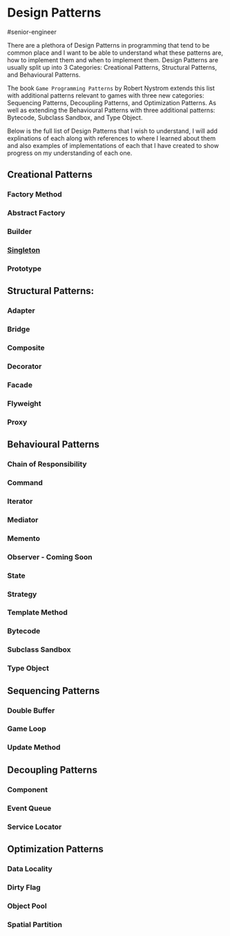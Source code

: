 # Design Patterns

#senior-engineer

There are a plethora of Design Patterns in programming that tend to be common place and I want to be able to understand what these patterns are, how to implement them and when to implement them. Design Patterns are usually split up into 3 Categories: Creational Patterns, Structural Patterns, and Behavioural Patterns.

The book `Game Programming Patterns` by Robert Nystrom extends this list with additional patterns relevant to games with three new categories: Sequencing Patterns, Decoupling Patterns, and Optimization Patterns. As well as extending the Behavioural Patterns with three additional patterns: Bytecode, Subclass Sandbox, and Type Object.

Below is the full list of Design Patterns that I wish to understand, I will add explinations of each along with references to where I learned about them and also examples of implementations of each that I have created to show progress on my understanding of each one.

## Creational Patterns

### Factory Method

### Abstract Factory

### Builder

### [Singleton](./singleton/design-patterns-singleton.md)

### Prototype

## Structural Patterns:

### Adapter

### Bridge

### Composite

### Decorator

### Facade

### Flyweight

### Proxy

## Behavioural Patterns

### Chain of Responsibility

### Command

### Iterator

### Mediator

### Memento

### Observer - Coming Soon

### State

### Strategy

### Template Method

### Bytecode

### Subclass Sandbox

### Type Object

## Sequencing Patterns

### Double Buffer

### Game Loop

### Update Method

## Decoupling Patterns

### Component

### Event Queue

### Service Locator

## Optimization Patterns

### Data Locality

### Dirty Flag

### Object Pool

### Spatial Partition
